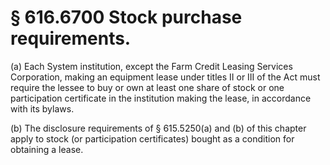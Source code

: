 # § 616.6700   Stock purchase requirements.

(a) Each System institution, except the Farm Credit Leasing Services Corporation, making an equipment lease under titles II or III of the Act must require the lessee to buy or own at least one share of stock or one participation certificate in the institution making the lease, in accordance with its bylaws.


(b) The disclosure requirements of § 615.5250(a) and (b) of this chapter apply to stock (or participation certificates) bought as a condition for obtaining a lease.




